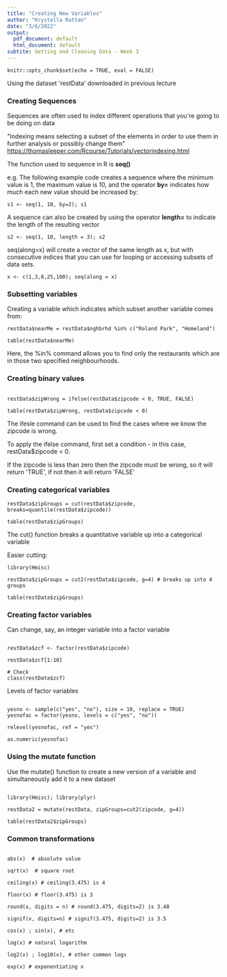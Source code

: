 ```yaml
---
title: "Creating New Variables"
author: "Krystella Rattan"
date: "3/6/2022"
output:
  pdf_document: default
  html_document: default
subtite: Getting and Cleaning Data - Week 3
---
```


```{r setup, include=FALSE}
knitr::opts_chunk$set(echo = TRUE, eval = FALSE)
```

Using the dataset 'restData' downloaded in previous lecture

### Creating Sequences

Sequences are often used to index different operations that you're going to be
doing on data

"Indexing means selecting a subset of the elements in order to use them in
further analysis or possibly change them" 
https://thomasleeper.com/Rcourse/Tutorials/vectorindexing.html


The function used to sequence in R is **seq()**

e.g. The following example code creates a sequence where the minimum value is 1,
the maximum value is 10, and the operator **by=** indicates how much each new 
value should be increased by:

```{r}
s1 <- seq(1, 10, by=2); s1

```


A sequence can also be created by using the operator **length=** to indicate the
length of the resulting vector

```{r}
s2 <- seq(1, 10, length = 3); s2

```

seq(along=x) will create a vector of the same length as x, but with consecutive 
indices that you can use for looping or accessing subsets of data sets.

```{r}
x <- c(1,3,8,25,100); seq(along = x)

```


### Subsetting variables

Creating a variable which indicates which subset another variable comes from:

```{r}
restData$nearMe = restData$nghbrhd %in% c("Roland Park", "Homeland")

table(restData$nearMe)

```

Here, the %in% command allows you to find only the restaurants which are in those
two specified neighbourhoods.

### Creating binary values

```{r}

restData$zipWrong = ifelse(restData$zipcode < 0, TRUE, FALSE)

table(restData$zipWrong, restData$zipcode < 0)

```

The ifesle command can be used to find the cases where we know the zipcode is 
wrong.

To apply the ifelse command, first set a condition - in this case, 
restData$zipcode < 0.

If the zipcode is less than zero then the zipcode must be wrong, so it will 
return 'TRUE', if not then it will return 'FALSE'


### Creating categorical variables

```{r}
restData$zipGroups = cut(restData$zipcode, breaks=quantile(restData$zipcode))

table(restData$zipGroups)

```

The cut() function breaks a quantitative variable up into a categorical 
variable

Easier cutting:

```{r}
library(Hmisc)

restData$zipGroups = cut2(restData$zipcode, g=4) # breaks up into 4 groups

table(restData$zipGroups)

```


### Creating factor variables

Can change, say, an integer variable into a factor variable

```{r}

restData$zcf <- factor(restData$zipcode)

restData$zcf[1:10]

# Check
class(restData$zcf)

```

Levels of factor variables

```{r}

yesno <- sample(c("yes", "no"), size = 10, replace = TRUE)
yesnofac = factor(yesno, levels = c("yes", "no"))

relevel(yesnofac, ref = "yes")

as.numeric(yesnofac)

```


### Using the mutate function

Use the mutate() function to create a new version of a variable and simultaneously
add it to a new dataset

```{r}

library(Hmisc); library(plyr)

restData2 = mutate(restData, zipGroups=cut2(zipcode, g=4))

table(restData2$zipGroups)

```


### Common transformations

```{r}

abs(x)  # absolute value

sqrt(x)  # square root

ceiling(x) # ceiling(3.475) is 4

floor(x) # floor(3.475) is 3

round(x, digits = n) # round(3.475, digits=2) is 3.48
 
signif(x, digits=n) # signif(3.475, digits=2) is 3.5

cos(x) ; sin(x), # etc

log(x) # natural logarithm

log2(x) ; log10(x), # other common logs

exp(x) # exponentiating x

```

















